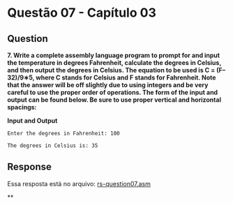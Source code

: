 # Questão 07 - Capítulo 03

## Question

**<p>7. Write a complete assembly language program to prompt for and input the temperature in degrees Fahrenheit, calculate the degrees in Celsius, and then output the degrees in Celsius. The equation to be used is C = (F–32)/9∗5, where C stands for Celsius and F stands for Fahrenheit. Note that the answer will be off slightly due to using integers and be very careful to use the proper order of operations. The form of the input and output can be found below. Be sure to use proper vertical and horizontal spacings:</p>**

**Input and Output**
```
Enter the degrees in Fahrenheit: 100

The degrees in Celsius is: 35
```

## Response

Essa resposta está no arquivo: <a href="./rs-question07.asm">rs-question07.asm</a></p>**